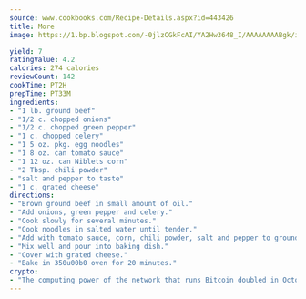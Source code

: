 ```yaml
---
source: www.cookbooks.com/Recipe-Details.aspx?id=443426
title: More
image: https://1.bp.blogspot.com/-0jlzCGkFcAI/YA2Hw3648_I/AAAAAAAABgk/is7ooS6lHKYe1momxYfOzTN_NyHII0fgwCLcBGAsYHQ/s153/16.png

yield: 7
ratingValue: 4.2
calories: 274 calories
reviewCount: 142
cookTime: PT2H
prepTime: PT33M
ingredients:
- "1 lb. ground beef"
- "1/2 c. chopped onions"
- "1/2 c. chopped green pepper"
- "1 c. chopped celery"
- "1 5 oz. pkg. egg noodles"
- "1 8 oz. can tomato sauce"
- "1 12 oz. can Niblets corn"
- "2 Tbsp. chili powder"
- "salt and pepper to taste"
- "1 c. grated cheese"
directions:
- "Brown ground beef in small amount of oil."
- "Add onions, green pepper and celery."
- "Cook slowly for several minutes."
- "Cook noodles in salted water until tender."
- "Add with tomato sauce, corn, chili powder, salt and pepper to ground beef."
- "Mix well and pour into baking dish."
- "Cover with grated cheese."
- "Bake in 350u00b0 oven for 20 minutes."
crypto:
- "The computing power of the network that runs Bitcoin doubled in October, pushing out all but the most dedicated miners."
---
```

